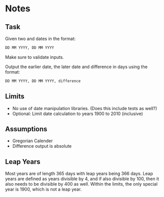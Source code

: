 # Notes

## Task

Given two and dates in the format:

```txt
DD MM YYYY, DD MM YYYY
```

Make sure to validate inputs.

Output the earlier date, the later date and difference in days using the format:

```txt
DD MM YYYY, DD MM YYYY, difference
```

## Limits

- No use of date manipulation libraries. (Does this include tests as well?)
- Optional: Limit date calculation to years 1900 to 2010 (inclusive)

## Assumptions

- Gregorian Calender
- Difference output is absolute

## Leap Years

Most years are of length 365 days with leap years being 366 days.
Leap years are defined as years divisible by 4, and if also divisible by 100,
then it also needs to be divisible by 400 as well.
Within the limits, the only special year is 1900, which is not a leap year.
